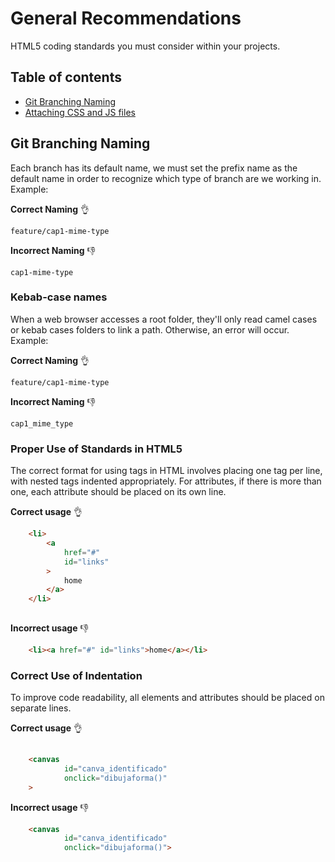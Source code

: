 General Recommendations
=====================

HTML5 coding standards you must consider within your projects.

## Table of contents

- [Git Branching Naming](#General-recommendations)
- [Attaching CSS and JS files](attaching-css-and-js-files/README.md)

## Git Branching Naming

Each branch has its default name, we must set the prefix name as the default name in order to recognize which type of branch are we working in. Example:

**Correct Naming** :ok_hand:

``` feature/cap1-mime-type  ``` 

**Incorrect Naming** :-1:

``` cap1-mime-type  ``` 

### Kebab-case names

When a web browser accesses a root folder, they'll only read camel cases or kebab cases folders to link a path. Otherwise, an error will occur. Example:

**Correct Naming** :ok_hand:

``` feature/cap1-mime-type  ``` 

**Incorrect Naming** :-1:

``` cap1_mime_type  ``` 


### Proper Use of Standards in HTML5

The correct format for using tags in HTML involves placing one tag per line, with nested tags indented appropriately. For attributes, if there is more than one, each attribute should be placed on its own line.

**Correct usage** :ok_hand:

```html
    <li>
        <a 
            href="#" 
            id="links"
        >
            home
        </a>
    </li>
    
```
    
**Incorrect usage** :-1:
    
```html
    <li><a href="#" id="links">home</a></li>
```   
    
### Correct Use of Indentation
To improve code readability, all elements and attributes should be placed on separate lines.
    
**Correct usage** :ok_hand:
```html
    
    <canvas 
            id="canva_identificado"
            onclick="dibujaforma()"
    >   
``` 
**Incorrect usage** :-1:
```html
    <canvas 
            id="canva_identificado"
            onclick="dibujaforma()">
```